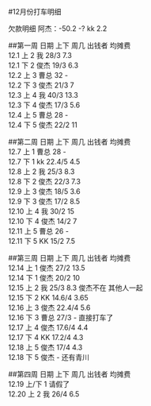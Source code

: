 #12月份打车明细

欠款明细
阿杰：-50.2   -?
kk    2.2

##第一周
日期  上下  周几  出钱者  均摊费<br />
12.1  上  2 我    28/3 7.3<br />
12.1  下  2 俊杰  19/3 6.3<br />
12.2  上  3 曹总  32 -<br />
12.2  下  3 俊杰  21/3 7<br />
12.3  上  4 我    40/3 13.3<br />
12.3  下  4 俊杰  17/3 5.6<br />
12.4  上  5 曹总  28 -<br />
12.4  下  5 俊杰  22/2 11<br />

##第二周
日期  上下  周几  出钱者  均摊费<br />
12.7  上  1 曹总    28 -<br />
12.7  下  1 kk      22.4/5 4.5 <Br />
12.8  上  2 我      25/3 8.3 <br />
12.8  下  2 俊杰    22/3 7.3 <br />
12.9  上  3 俊杰    18/5 3.6 <br />
12.9  下  3 俊杰    17/2 8.5 <br />
12.10 上  4 我      30/2 15  <br />
12.10 下  4 俊杰    14/2 7   <br />
12.11 上  5 曹总    26   -   <br />
12.11 下  5 KK      15/2 7.5   <br />

##第三周
日期  上下  周几  出钱者  均摊费<br />
12.14 上  1 俊杰    27/2 13.5<br />
12.14 下  1 俊杰    20/2 10<br />
12.15 上  2 我      25/3 8.3 俊杰不在 其他人一起<br />
12.15 下  2 KK      14.6/4 3.65<br />
12.16 上  3 俊杰    22.4/4 5.6<br />
12.16 下  3 曹总    27/3 - 直接打车了 <br />
12.17 上  4 俊杰    17.6/4 4.4<br />
12.17 下  4 KK      17.2/4 4.3<br />
12.18 上  5 俊杰    17/4 4.3<br />
12.18 下  5 俊杰    -   还有青川<br />

##第四周
日期  上下  周几  出钱者  均摊费<br />
12.19 上/下 1 请假了<br />
12.20 上  2 我    26/4 6.5<br />


